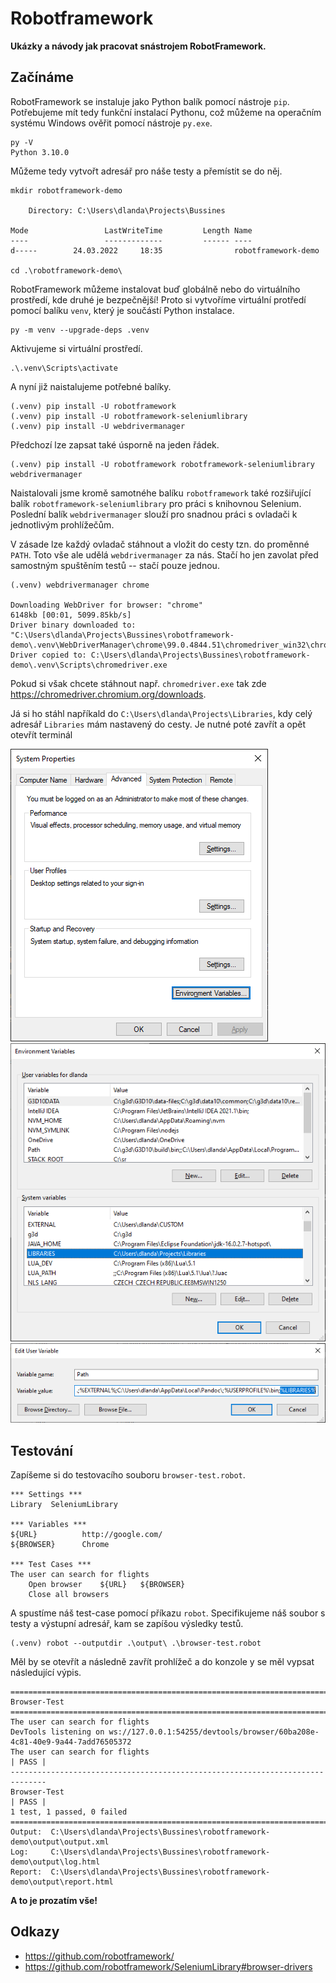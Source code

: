 # Robotframework

**Ukázky a návody jak pracovat  snástrojem RobotFramework.**

## Začínáme

RobotFramework se instaluje jako Python balík pomocí nástroje `pip`. Potřebujeme mít tedy funkční instalací Pythonu, což můžeme na operačním systému Windows ověřit pomocí nástroje `py.exe`.

    py -V
    Python 3.10.0

Můžeme tedy vytvořt adresář pro náše testy a přemístit se do něj.

```
mkdir robotframework-demo

    Directory: C:\Users\dlanda\Projects\Bussines

Mode                 LastWriteTime         Length Name
----                 -------------         ------ ----
d-----        24.03.2022     18:35                robotframework-demo

cd .\robotframework-demo\
```

RobotFramework můžeme instalovat buď globálně nebo do virtuálního prostředí, kde druhé je bezpečnější! Proto si vytvoříme virtuální protředí pomocí balíku `venv`, který je součástí Python instalace.

```
py -m venv --upgrade-deps .venv
```

Aktivujeme si virtuální prostředí.

```
.\.venv\Scripts\activate
```

A nyní již naistalujeme potřebné balíky.

```
(.venv) pip install -U robotframework
(.venv) pip install -U robotframework-seleniumlibrary
(.venv) pip install -U webdrivermanager
```

Předchozí lze zapsat také úsporně na jeden řádek.

```
(.venv) pip install -U robotframework robotframework-seleniumlibrary webdrivermanager
```

Naistalovali jsme kromě samotnéhe balíku `robotframework` také rozšiřující balík `robotframework-seleniumlibrary` pro práci s knihovnou Selenium. Poslední balík `webdrivermanager` slouží pro snadnou práci s ovladači k jednotlivým prohlížečům.

V zásade lze každý ovladač stáhnout a vložit do cesty tzn. do proměnné `PATH`. Toto vše ale udělá `webdrivermanager` za nás. Stačí ho jen zavolat před samostným spuštěním testů -- stačí pouze jednou.

```
(.venv) webdrivermanager chrome

Downloading WebDriver for browser: "chrome"
6148kb [00:01, 5099.85kb/s]
Driver binary downloaded to: "C:\Users\dlanda\Projects\Bussines\robotframework-demo\.venv\WebDriverManager\chrome\99.0.4844.51\chromedriver_win32\chromedriver.exe"
Driver copied to: C:\Users\dlanda\Projects\Bussines\robotframework-demo\.venv\Scripts\chromedriver.exe
```

Pokud si však chcete stáhnout např. `chromedriver.exe` tak zde https://chromedriver.chromium.org/downloads.

Já si ho stáhl napříkald do `C:\Users\dlanda\Projects\Libraries`, kdy celý adresář `Libraries` mám nastavený do cesty. Je nutné poté zavřít a opět otevřít terminál

![env1](/env1.png)
![env2](/env2.png)
![env3](/env3.png)

## Testování

Zapíšeme si do testovacího souboru `browser-test.robot`.

```robotframework
*** Settings ***
Library  SeleniumLibrary

*** Variables ***
${URL}          http://google.com/
${BROWSER}      Chrome

*** Test Cases ***
The user can search for flights
    Open browser    ${URL}   ${BROWSER}
	Close all browsers
```

A spustíme náš test-case pomocí příkazu `robot`. Specifikujeme náš soubor s testy a výstupní adresář, kam se zapíšou výsledky testů.

```
(.venv) robot --outputdir .\output\ .\browser-test.robot
```

Měl by se otevřít a následně zavřít prohlížeč a do konzole y se měl vypsat následující výpis.

```
==============================================================================
Browser-Test
==============================================================================
The user can search for flights
DevTools listening on ws://127.0.0.1:54255/devtools/browser/60ba208e-4c81-40e9-9a44-7add76505372
The user can search for flights                                       | PASS |
------------------------------------------------------------------------------
Browser-Test                                                          | PASS |
1 test, 1 passed, 0 failed
==============================================================================
Output:  C:\Users\dlanda\Projects\Bussines\robotframework-demo\output\output.xml
Log:     C:\Users\dlanda\Projects\Bussines\robotframework-demo\output\log.html
Report:  C:\Users\dlanda\Projects\Bussines\robotframework-demo\output\report.html
```

**A to je prozatím vše!**

## Odkazy

- https://github.com/robotframework/
- https://github.com/robotframework/SeleniumLibrary#browser-drivers
